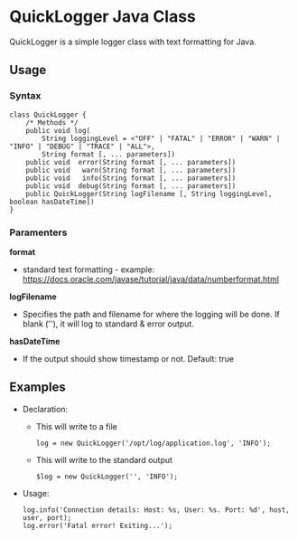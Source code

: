 # QuickLogger Java Class
QuickLogger is a simple logger class with text formatting for Java.

## Usage
### Syntax
    class QuickLogger {
        /* Methods */
        public void log(
            String loggingLevel = <"OFF" | "FATAL" | "ERROR" | "WARN" | "INFO" | "DEBUG" | "TRACE" | "ALL">, 
            String format [, ... parameters])
        public void  error(String format [, ... parameters])
        public void   warn(String format [, ... parameters])
        public void   info(String format [, ... parameters])
        public void  debug(String format [, ... parameters])
        public QuickLogger(String logFilename [, String loggingLevel, boolean hasDateTime])
    }

### Paramenters
**format**
- standard text formatting - example: https://docs.oracle.com/javase/tutorial/java/data/numberformat.html

**logFilename**
- Specifies the path and filename for where the logging will be done. If blank (''), it will log to standard & error output.

**hasDateTime**
- If the output should show timestamp or not. Default: true


## Examples
  - Declaration: 
    - This will write to a file
  
      `log = new QuickLogger('/opt/log/application.log', 'INFO');`

    - This will write to the standard output

       `$log = new QuickLogger('', 'INFO');`

  - Usage:
 
        log.info('Connection details: Host: %s, User: %s. Port: %d', host, user, port);
        log.error('Fatal error! Exiting...');
